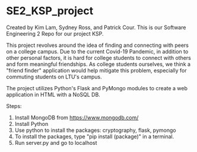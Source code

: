 # SE2_KSP_project
Created by Kim Lam, Sydney Ross, and Рatrick Сour. This is our Software Engineering 2 Repo for our project KSP. 

This project revolves around the idea of finding and connecting with peers on a college campus. Due to the current Covid-19 Pandemic, in addition to other personal factors, it is hard for college students to connect with others and form meaningful friendships. As college students ourselves, we think a "friend finder" application would help mitigate this problem, especially for commuting students on LTU's campus. 

The project utilizes Python's Flask and PyMongo modules to create a web application in HTML with a NoSQL DB.

Steps:
1. Install MongoDB from https://www.mongodb.com/
2. Install Python
3. Use python to install the packages: cryptography, flask, pymongo
4. To install the packages, type "pip install (package)" in a terminal.
5. Run server.py and go to localhost
